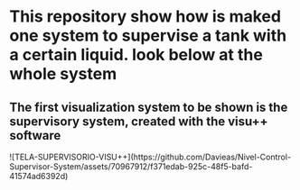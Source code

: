 <h1> This repository show how is maked one system to supervise a tank with a certain liquid. look below at the whole system </h1>

<h2>The first visualization system to be shown is the supervisory system, created with the visu++ software </h2>
![TELA-SUPERVISORIO-VISU++](https://github.com/Davieas/Nivel-Control-Supervisor-System/assets/70967912/f371edab-925c-48f5-bafd-41574ad6392d)
